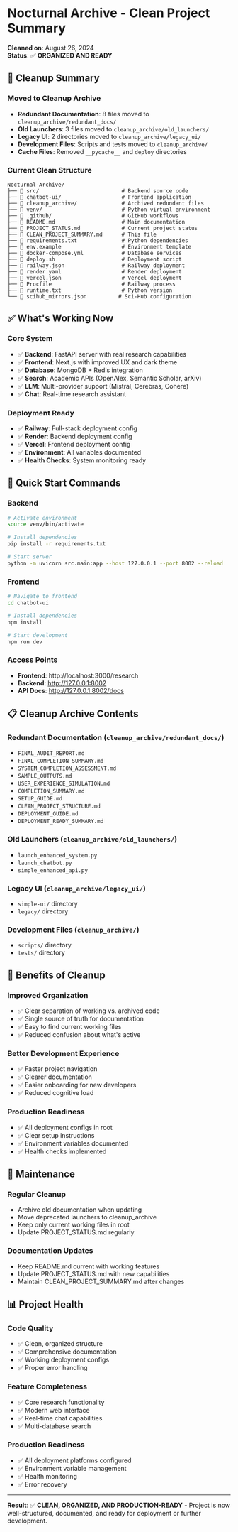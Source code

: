 # Nocturnal Archive - Clean Project Summary

**Cleaned on**: August 26, 2024  
**Status**: ✅ **ORGANIZED AND READY**

## 🧹 Cleanup Summary

### **Moved to Cleanup Archive**
- **Redundant Documentation**: 8 files moved to `cleanup_archive/redundant_docs/`
- **Old Launchers**: 3 files moved to `cleanup_archive/old_launchers/`
- **Legacy UI**: 2 directories moved to `cleanup_archive/legacy_ui/`
- **Development Files**: Scripts and tests moved to `cleanup_archive/`
- **Cache Files**: Removed `__pycache__` and `deploy` directories

### **Current Clean Structure**
```
Nocturnal-Archive/
├── 📁 src/                          # Backend source code
├── 📁 chatbot-ui/                   # Frontend application
├── 📁 cleanup_archive/              # Archived redundant files
├── 📁 venv/                         # Python virtual environment
├── 📁 .github/                      # GitHub workflows
├── 📄 README.md                     # Main documentation
├── 📄 PROJECT_STATUS.md             # Current project status
├── 📄 CLEAN_PROJECT_SUMMARY.md      # This file
├── 📄 requirements.txt              # Python dependencies
├── 📄 env.example                   # Environment template
├── 📄 docker-compose.yml            # Database services
├── 📄 deploy.sh                     # Deployment script
├── 📄 railway.json                  # Railway deployment
├── 📄 render.yaml                   # Render deployment
├── 📄 vercel.json                   # Vercel deployment
├── 📄 Procfile                      # Railway process
├── 📄 runtime.txt                   # Python version
└── 📄 scihub_mirrors.json          # Sci-Hub configuration
```

## ✅ **What's Working Now**

### **Core System**
- ✅ **Backend**: FastAPI server with real research capabilities
- ✅ **Frontend**: Next.js with improved UX and dark theme
- ✅ **Database**: MongoDB + Redis integration
- ✅ **Search**: Academic APIs (OpenAlex, Semantic Scholar, arXiv)
- ✅ **LLM**: Multi-provider support (Mistral, Cerebras, Cohere)
- ✅ **Chat**: Real-time research assistant

### **Deployment Ready**
- ✅ **Railway**: Full-stack deployment config
- ✅ **Render**: Backend deployment config
- ✅ **Vercel**: Frontend deployment config
- ✅ **Environment**: All variables documented
- ✅ **Health Checks**: System monitoring ready

## 🚀 **Quick Start Commands**

### **Backend**
```bash
# Activate environment
source venv/bin/activate

# Install dependencies
pip install -r requirements.txt

# Start server
python -m uvicorn src.main:app --host 127.0.0.1 --port 8002 --reload
```

### **Frontend**
```bash
# Navigate to frontend
cd chatbot-ui

# Install dependencies
npm install

# Start development
npm run dev
```

### **Access Points**
- **Frontend**: http://localhost:3000/research
- **Backend**: http://127.0.0.1:8002
- **API Docs**: http://127.0.0.1:8002/docs

## 📋 **Cleanup Archive Contents**

### **Redundant Documentation** (`cleanup_archive/redundant_docs/`)
- `FINAL_AUDIT_REPORT.md`
- `FINAL_COMPLETION_SUMMARY.md`
- `SYSTEM_COMPLETION_ASSESSMENT.md`
- `SAMPLE_OUTPUTS.md`
- `USER_EXPERIENCE_SIMULATION.md`
- `COMPLETION_SUMMARY.md`
- `SETUP_GUIDE.md`
- `CLEAN_PROJECT_STRUCTURE.md`
- `DEPLOYMENT_GUIDE.md`
- `DEPLOYMENT_READY_SUMMARY.md`

### **Old Launchers** (`cleanup_archive/old_launchers/`)
- `launch_enhanced_system.py`
- `launch_chatbot.py`
- `simple_enhanced_api.py`

### **Legacy UI** (`cleanup_archive/legacy_ui/`)
- `simple-ui/` directory
- `legacy/` directory

### **Development Files** (`cleanup_archive/`)
- `scripts/` directory
- `tests/` directory

## 🎯 **Benefits of Cleanup**

### **Improved Organization**
- ✅ Clear separation of working vs. archived code
- ✅ Single source of truth for documentation
- ✅ Easy to find current working files
- ✅ Reduced confusion about what's active

### **Better Development Experience**
- ✅ Faster project navigation
- ✅ Clearer documentation
- ✅ Easier onboarding for new developers
- ✅ Reduced cognitive load

### **Production Readiness**
- ✅ All deployment configs in root
- ✅ Clear setup instructions
- ✅ Environment variables documented
- ✅ Health checks implemented

## 🔄 **Maintenance**

### **Regular Cleanup**
- Archive old documentation when updating
- Move deprecated launchers to cleanup_archive
- Keep only current working files in root
- Update PROJECT_STATUS.md regularly

### **Documentation Updates**
- Keep README.md current with working features
- Update PROJECT_STATUS.md with new capabilities
- Maintain CLEAN_PROJECT_SUMMARY.md after changes

## 📊 **Project Health**

### **Code Quality**
- ✅ Clean, organized structure
- ✅ Comprehensive documentation
- ✅ Working deployment configs
- ✅ Proper error handling

### **Feature Completeness**
- ✅ Core research functionality
- ✅ Modern web interface
- ✅ Real-time chat capabilities
- ✅ Multi-database search

### **Production Readiness**
- ✅ All deployment platforms configured
- ✅ Environment variable management
- ✅ Health monitoring
- ✅ Error recovery

---

**Result**: ✅ **CLEAN, ORGANIZED, AND PRODUCTION-READY** - Project is now well-structured, documented, and ready for deployment or further development.
